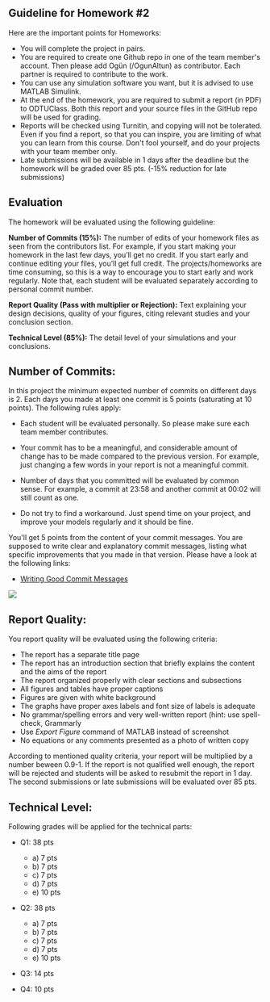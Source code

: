 ﻿
## Guideline for Homework #2

Here are the important points for Homeworks: 

- You will complete the project in pairs.
- You are required to create one Github repo in one of the team member's account. Then please add Ogün (/OgunAltun) as contributor. Each partner is required to contribute to the work.
- You can use any simulation software you want, but it is advised to use MATLAB Simulink.
- At the end of the homework, you are required to submit a report (in PDF) to ODTUClass. Both this report and your source files in the GitHub repo will be used for grading.
- Reports will be checked using Turnitin, and copying will not be tolerated. Even if you find a report, so that you can inspire, you are limiting of what you can learn from this course. Don't fool yourself, and do your projects with your team member only.
- Late submissions will be available in 1 days after the deadline but the homework will be graded over 85 pts. (-15% reduction for late submissions)

## Evaluation

The homework will be evaluated using the following guideline:

**Number of Commits (15%):** The number of edits of your homework files as seen from the contributors list. For example, if you start making your homework in the last few days, you’ll get no credit. If you start early and continue editing your files, you’ll get full credit. The projects/homeworks are time consuming, so this is a way to encourage you to start early and work regularly. Note that, each student will be evaluated separately according to personal commit number.

**Report Quality (Pass with multiplier or Rejection):** Text explaining your design decisions, quality of your figures, citing relevant studies and your conclusion section.

**Technical Level (85%):** The detail level of your simulations and your conclusions.

## Number of Commits:

In this project the minimum expected number of commits on different days is 2. Each days you made at least one commit is 5 points (saturating at 10 points).  The following rules apply:

- Each student will be evaluated personally. So please make sure each team member contributes.

- Your commit has to be a meaningful, and considerable amount of change has to be made compared to the previous version. For example, just changing a few words in your report is not a meaningful commit.

- Number of days that you committed will be evaluated by common sense. For example, a commit at 23:58 and another commit at 00:02 will still count as one.

- Do not try to find a workaround. Just spend time on your project, and improve your models regularly and it should be fine.

You'll get 5 points from the content of your commit messages. You are supposed to write clear and explanatory commit messages, listing what  specific improvements that you made in that version. Please have a look at the following links:

- [Writing Good Commit Messages](https://vip.wordpress.com/documentation/commit-messages/)

![](https://imgs.xkcd.com/comics/git_commit.png)

## Report Quality:

You report quality will be evaluated using the following criteria:

- The report has a separate title page
- The report has an introduction section that briefly explains the content and the aims of the report
- The report organized properly with clear sections and subsections
- All figures and tables have proper captions
- Figures are given with white background
- The graphs have proper axes labels and font size of labels is adequate
- No grammar/spelling errors and very well-written report (hint: use spell-check, Grammarly
- Use *Export Figure* command of MATLAB instead of screenshot
- No equations or any comments presented as a photo of written copy

According to mentioned quality criteria, your report will be multiplied by a number beween 0.9-1. If the report is not qualified well enough, the report will be rejected and students will be asked to resubmit the report in 1 day. The second submissions or late submissions will be evaluated over 85 pts.

## Technical Level:

Following grades will be applied for the technical parts:

- Q1: 38 pts
	- a) 7 pts
	- b) 7 pts
	- c) 7 pts
	- d) 7 pts
	- e) 10 pts

- Q2: 38 pts
	- a) 7 pts
	- b) 7 pts
	- c) 7 pts
	- d) 7 pts
	- e) 10 pts

- Q3: 14 pts

- Q4: 10 pts